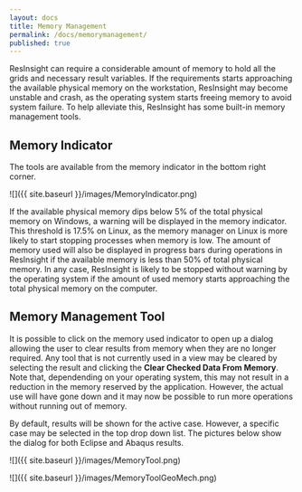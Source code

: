 ```yaml
---
layout: docs
title: Memory Management
permalink: /docs/memorymanagement/
published: true
---
```


ResInsight can require a considerable amount of memory to hold all the grids and necessary result variables. If the requirements starts approaching the available physical memory on the workstation, ResInsight may become unstable and crash, as the operating system starts freeing memory to avoid system failure. To help alleviate this, ResInsight has some built-in memory management tools.

## Memory Indicator
The tools are available from the memory indicator in the bottom right corner.

![]({{ site.baseurl }}/images/MemoryIndicator.png)

If the available physical memory dips below 5% of the total physical memory on Windows, a warning will be displayed in the memory indicator. This threshold is 17.5% on Linux, as the memory manager on Linux is more likely to start stopping processes when memory is low. The amount of memory used will also be displayed in progress bars during operations in ResInsight if the available memory is less than 50% of total physical memory. In any case, ResInsight is likely to be stopped without warning by the operating system if the amount of used memory starts approaching the total physical memory on the computer.

## Memory Management Tool

It is possible to click on the memory used indicator to open up a dialog allowing the user to clear results from memory when they are no longer required. Any tool that is not currently used in a view may be cleared by selecting the result and clicking the **Clear Checked Data From Memory**. Note that, dependending on your operating system, this may not result in a reduction in the memory reserved by the application. However, the actual use will have gone down and it may now be possible to run more operations without running out of memory.

By default, results will be shown for the active case. However, a specific case may be selected in the top drop down list. The pictures below show the dialog for both Eclipse and Abaqus results.

![]({{ site.baseurl }}/images/MemoryTool.png)

![]({{ site.baseurl }}/images/MemoryToolGeoMech.png)
